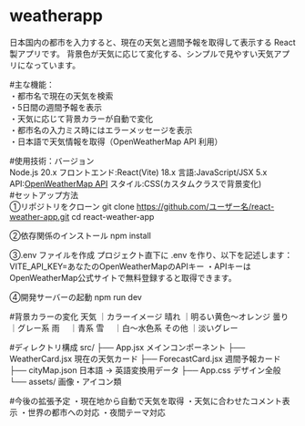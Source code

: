 # weatherapp
日本国内の都市を入力すると、現在の天気と週間予報を取得して表示する React 製アプリです。   背景色が天気に応じて変化する、シンプルで見やすい天気アプリになっています。

#主な機能：
<br>
・都市名で現在の天気を検索  
・5日間の週間予報を表示  
・天気に応じて背景カラーが自動で変化  
・都市名の入力ミス時にはエラーメッセージを表示  
・日本語で天気情報を取得（OpenWeatherMap API 利用）

#使用技術：バージョン
<br>
Node.js   20.x
フロントエンド:React(Vite) 18.x
言語:JavaScript/JSX 5.x
API:[OpenWeatherMap API](https://openweathermap.org/api)
スタイル:CSS(カスタムクラスで背景変化)
<br>
#セットアップ方法
<br>
①リポジトリをクローン
git clone https://github.com/ユーザー名/react-weather-app.git
cd react-weather-app

②依存関係のインストール
npm install

③.env ファイルを作成
プロジェクト直下に .env を作り、以下を記述します：
VITE_API_KEY=あなたのOpenWeatherMapのAPIキー
・APIキーは OpenWeatherMap公式サイトで無料登録すると取得できます。

④開発サーバーの起動
npm run dev

#背景カラーの変化
天気	｜カラーイメージ
晴れ	｜明るい黄色〜オレンジ
曇り	｜グレー系
雨	　｜青系
雪	　｜白〜水色系
その他	｜淡いグレー

#ディレクトリ構成
src/
├── App.jsx               メインコンポーネント
├── WeatherCard.jsx       現在の天気カード
├── ForecastCard.jsx      週間予報カード
├── cityMap.json          日本語 → 英語変換用データ
├── App.css               デザイン全般
└── assets/               画像・アイコン類

#今後の拡張予定
・現在地から自動で天気を取得
・天気に合わせたコメント表示
・世界の都市への対応
・夜間テーマ対応




